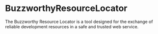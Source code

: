 # BuzzworthyResourceLocator
The Buzzworthy Resource Locator is a tool designed for the exchange of reliable development resources in a safe and trusted web service.
